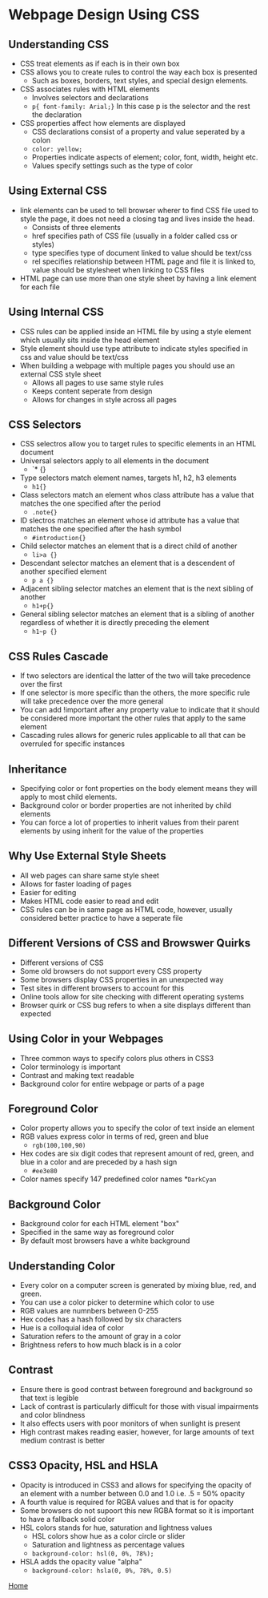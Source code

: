 # Webpage Design Using CSS

## Understanding CSS
* CSS treat elements as if each is in their own box
* CSS allows you to create rules to control the way each box is presented
    * Such as boxes, borders, text styles, and special design elements.
* CSS associates rules with HTML elements
    * Involves selectors and declarations
    *  `p{ font-family: Arial;}` In this case p is the selector and the rest the declaration
* CSS properties affect how elements are displayed
    * CSS declarations consist of a property and value seperated by a colon
    * `color: yellow;`
    * Properties indicate aspects of element; color, font, width, height etc.
    * Values specify settings such as the type of color

## Using External CSS
* link elements can be used to tell browser wherer to find CSS file used to style the page, it does not need a closing tag and lives inside the head.
    * Consists of three elements
    * href specifies path of CSS file (usually in a folder called css or styles)
    * type specifies type of document linked to value should be text/css
    * rel specifies relationship between HTML page and file it is linked to, value should be stylesheet when linking to CSS files
* HTML page can use more than one style sheet by having a link element for each file

## Using Internal CSS
* CSS rules can be applied inside an HTML file by using a style element which usually sits inside the head element
* Style element should use type attribute to indicate styles specified in css and value should be text/css
* When building a webpage with multiple pages you should use an external CSS style sheet
    * Allows all pages to use same style rules
    * Keeps content seperate from design
    * Allows for changes in style across all pages

## CSS Selectors
* CSS selectros allow you to target rules to specific elements in an HTML document
* Universal selectors apply to all elements in the document
    * `* {}
* Type selectors match element names, targets h1, h2, h3 elements
    * `h1{}`
* Class selectors match an element whos class attribute has a value that matches the one specified after the period
    * `.note{}`
* ID slectros matches an element whose id attribute has a value that matches the one specified after the hash symbol
    * `#introduction{}`
* Child selector matches an element that is a direct child of another
    * `li>a {}`
* Descendant selector matches an element that is a descendent of another specified element
    * `p a {}`
* Adjacent sibling selector matches an element that is the next sibling of another
    * `h1+p{}`
* General sibling selector matches an element that is a sibling of another regardless of whether it is directly preceding the element
    * `h1~p {}`

## CSS Rules Cascade
* If two selectors are identical the latter of the two will take precedence over the first
* If one selector is more specific than the others, the more specific rule will take precedence over the more general
* You can add !important after any property value to indicate that it should be considered more important the other rules that apply to the same element
* Cascading rules allows for generic rules applicable to all that can be overruled for specific instances

## Inheritance
* Specifying color or font properties on the body element means they will apply to most child elements.
* Background color or border properties are not inherited by child elements
* You can force a lot of properties to inherit values from their parent elements by using inherit for the value of the properties

## Why Use External Style Sheets
* All web pages can share same style sheet
* Allows for faster loading of pages
* Easier for editing
* Makes HTML code easier to read and edit
* CSS rules can be in same page as HTML code, however, usually considered better practice to have a seperate file

## Different Versions of CSS and Browswer Quirks
* Different versions of CSS
* Some old browsers do not support every CSS property
* Some browsers display CSS properties in an unexpected way
* Test sites in different browsers to account for this
* Online tools allow for site checking with different operating systems
* Browser quirk or CSS bug refers to when a site displays different than expected

## Using Color in your Webpages
* Three common ways to specify colors plus others in CSS3
* Color terminology is important
* Contrast and making text readable
* Background color for entire webpage or parts of a page

## Foreground Color
* Color property allows you to specify the color of text inside an element
* RGB values express color in terms of red, green and blue
    * `rgb(100,100,90)`
* Hex codes are six digit codes that represent amount of red, green, and blue in a color and are preceded by a hash sign
    * `#ee3e80`
* Color names specify 147 predefined color names
    *`DarkCyan`

## Background Color
* Background color for each HTML element "box"
* Specified in the same way as foreground color
* By default most browsers have a white background

## Understanding Color
* Every color on a computer screen is generated by mixing blue, red, and green.
* You can use a color picker to determine which color to use
* RGB values are numnbers between 0-255
* Hex codes has a hash followed by six characters
* Hue is a colloquial idea of color
* Saturation refers to the amount of gray in a color
* Brightness refers to how much black is in a color

## Contrast
* Ensure there is good contrast between foreground and background so that text is legible
* Lack of contrast is particularly difficult for those with visual impairments and color blindness
* It also effects users with poor monitors of when sunlight is present
* High contrast makes reading easier, however, for large amounts of text medium contrast is better

## CSS3 Opacity, HSL and HSLA
* Opacity is introduced in CSS3 and allows for specifying the opacity of an element with a number between 0.0 and 1.0 i.e. .5 = 50% opacity
* A fourth value is required for RGBA values and that is for opacity
* Some browsers do not supoort this new RGBA format so it is important to have a fallback solid color
* HSL colors stands for hue, saturation and lightness values
    * HSL colors show hue as a color circle or slider
    * Saturation and lightness as percentage values
    * `background-color: hsl(0, 0%, 78%);`
* HSLA adds the opacity value "alpha"
    * `background-color: hsla(0, 0%, 78%, 0.5)`

[Home](README.md)

